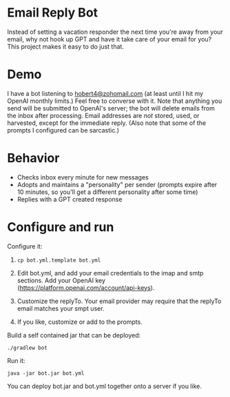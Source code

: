 # Email Reply Bot

Instead of setting a vacation responder the next time you're away from your email, why not hook up GPT and have it take care of your email for you? This project makes it easy to do just that.

# Demo

I have a bot listening to hobert4@zohomail.com (at least until I hit my OpenAI monthly limits.) Feel free to converse with it. Note that anything you send will be submitted to OpenAI's server; the bot will delete emails from the inbox after processing. Email addresses are _not_ stored, used, or harvested, except for the immediate reply. (Also note that some of the prompts I configured can be sarcastic.)

# Behavior
* Checks inbox every minute for new messages
* Adopts and maintains a "personality" per sender (prompts expire after 10 minutes, so you'll get a different personality after some time)
* Replies with a GPT created response

# Configure and run

Configure it:

1) `cp bot.yml.template bot.yml`

2) Edit bot.yml, and add your email credentials to the imap and smtp sections. Add your OpenAI key (https://platform.openai.com/account/api-keys).

3) Customize the replyTo. Your email provider may require that the replyTo email matches your smpt user.

4) If you like, customize or add to the prompts. 

Build a self contained jar that can be deployed:
```
./gradlew bot 
```

Run it:
```
java -jar bot.jar bot.yml
```

You can deploy bot.jar and bot.yml together onto a server if you like.
